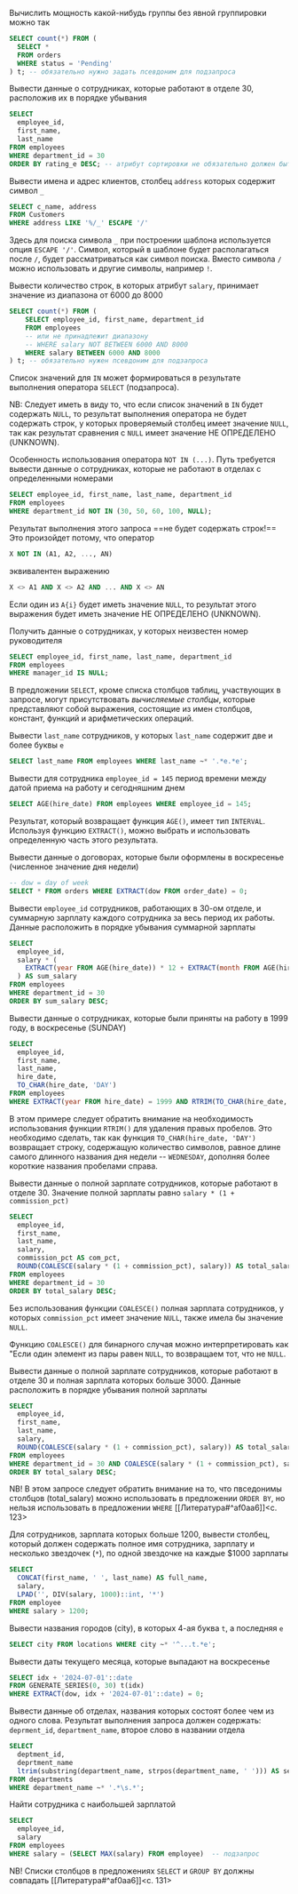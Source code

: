 Вычислить мощность какой-нибудь группы без явной группировки можно так
```sql
SELECT count(*) FROM (
  SELECT * 
  FROM orders
  WHERE status = 'Pending'
) t; -- обязательно нужно задать псевдоним для подзапроса
```

Вывести данные о сотрудниках, которые работают в отделе 30, расположив их в порядке убывания
```sql
SELECT
  employee_id,
  first_name,
  last_name
FROM employees
WHERE department_id = 30
ORDER BY rating_e DESC; -- атрибут сортировки не обязательно должен быть в списке SELECT
```
Вывести имена и адрес клиентов, столбец `address` которых содержит символ `_`
```sql
SELECT c_name, address
FROM Customers
WHERE address LIKE '%/_' ESCAPE '/'
```
Здесь для поиска символа `_` при построении шаблона используется опция `ESCAPE '/'`. Символ, который в шаблоне будет располагаться после `/`, будет рассматриваться как символ поиска. Вместо символа `/` можно использовать и другие символы, например `!`. 

Вывести количество строк, в которых атрибут `salary`, принимает значение из диапазона от 6000 до 8000
```sql
SELECT count(*) FROM (
    SELECT employee_id, first_name, department_id
    FROM employees
    -- или не принадлежит диапазону
    -- WHERE salary NOT BETWEEN 6000 AND 8000
    WHERE salary BETWEEN 6000 AND 8000
) t; -- обязательно нужен псевдоним для подзапроса
```

Список значений для `IN` может формироваться в результате выполнения оператора `SELECT` (подзапроса).

NB: Следует иметь в виду то, что если список значений в `IN` будет содержать `NULL`, то результат выполнения оператора не будет содержать строк, у которых проверяемый столбец имеет значение `NULL`, так как результат сравнения с `NULL` имеет значение НЕ ОПРЕДЕЛЕНО (UNKNOWN).

Особенность использования оператора `NOT IN (...)`. Путь требуется вывести данные о сотрудниках, которые не работают в отделах с определенными номерами
```sql
SELECT employee_id, first_name, last_name, department_id
FROM employees
WHERE department_id NOT IN (30, 50, 60, 100, NULL);
```
Результат выполнения этого запроса ==не будет содержать строк!== Это произойдет потому, что оператор
```sql
X NOT IN (A1, A2, ..., AN)
```
эквивалентен выражению
```sql
X <> A1 AND X <> A2 AND ... AND X <> AN
```
Если один из `A{i}` будет иметь значение `NULL`, то результат этого выражения будет иметь значение НЕ ОПРЕДЕЛЕНО (UNKNOWN).

Получить данные о сотрудниках, у которых неизвестен номер руководителя
```sql
SELECT employee_id, first_name, last_name, department_id
FROM employees
WHERE manager_id IS NULL;
```

В предложении `SELECT`, кроме списка столбцов таблиц, участвующих в запросе, могут присутствовать _вычисляемые столбцы_, которые представляют собой выражения, состоящие из имен столбцов, констант, функций и арифметических операций.

Вывести `last_name` сотрудников, у которых `last_name` содержит две и более буквы `e`
```sql
SELECT last_name FROM employees WHERE last_name ~* '.*e.*e';
```

Вывести для сотрудника `employee_id = 145` период времени между датой приема на работу и сегодняшним днем
```sql
SELECT AGE(hire_date) FROM employees WHERE employee_id = 145;
```

Результат, который возвращает функция `AGE()`, имеет тип `INTERVAL`. Используя функцию `EXTRACT()`, можно выбрать и использовать определенную часть этого результата.

Вывести данные о договорах, которые были оформлены в воскресенье (численное значение дня недели)
```sql
-- dow = day of week
SELECT * FROM orders WHERE EXTRACT(dow FROM order_date) = 0;
```

Вывести `employee_id` сотрудников, работающих в 30-ом отделе, и суммарную зарплату каждого сотрудника за весь период их работы. Данные расположить в порядке убывания суммарной зарплаты
```sql
SELECT
  employee_id,
  salary * (
    EXTRACT(year FROM AGE(hire_date)) * 12 + EXTRACT(month FROM AGE(hire_date))
  ) AS sum_salary
FROM employees
WHERE department_id = 30
ORDER BY sum_salary DESC;
```

Вывести данные о сотрудниках, которые были приняты на работу в 1999 году, в воскресенье (SUNDAY)
```sql
SELECT
  employee_id,
  first_name,
  last_name,
  hire_date,
  TO_CHAR(hire_date, 'DAY')
FROM employees
WHERE EXTRACT(year FROM hire_date) = 1999 AND RTRIM(TO_CHAR(hire_date, 'DAY')) = 'SUNDAY';
```

В этом примере следует обратить внимание на необходимость использования функции `RTRIM()` для удаления правых пробелов. Это необходимо сделать, так как функция `TO_CHAR(hire_date, 'DAY')` возвращает строку, содержащую количество символов, равное длине самого длинного названия дня недели -- `WEDNESDAY`, дополняя более короткие названия пробелами справа.

Вывести данные о полной зарплате сотрудников, которые работают в отделе 30. Значение полной зарплаты равно `salary * (1 + commission_pct)`
```sql
SELECT
  employee_id,
  first_name,
  last_name,
  salary,
  commission_pct AS com_pct,
  ROUND(COALESCE(salary * (1 + commission_pct), salary)) AS total_salary
FROM employees
WHERE department_id = 30
ORDER BY total_salary DESC;
```

Без использования функции `COALESCE()` полная зарплата сотрудников, у которых `commission_pct` имеет значение `NULL`, также имела бы значение `NULL`.

Функцию `COALESCE()` для бинарного случая можно интерпретировать как "Если один элемент из пары равен `NULL`, то возвращаем тот, что не `NULL`.

Вывести данные о полной зарплате сотрудников, которые работают в отделе 30 и полная зарплата которых больше 3000. Данные расположить в порядке убывания полной зарплаты
```sql
SELECT
  employee_id,
  first_name,
  last_name,
  salary,
  ROUND(COALESCE(salary * (1 + commission_pct), salary)) AS total_salary
FROM employees
WHERE department_id = 30 AND COALESCE(salary * (1 + commission_pct), salary) > 3000
ORDER BY total_salary DESC;
```

NB! В этом запросе следует обратить внимание на то, что пвседонимы столбцов (total_salary) можно использовать в предложении `ORDER BY`, но нельзя использовать в предложении `WHERE` [[Литература#^af0aa6]]<c. 123>

Для сотрудников, зарплата которых больше 1200, вывести столбец, который должен содержать полное имя сотрудника, зарплату и несколько звездочек (`*`), по одной звездочке на каждые $1000 зарплаты
```sql
SELECT
  CONCAT(first_name, ' ', last_name) AS full_name,
  salary,
  LPAD('', DIV(salary, 1000)::int, '*')
FROM employee
WHERE salary > 1200;
```

Вывести названия городов (city), в которых 4-ая буква `t`, а последняя `e`
```sql
SELECT city FROM locations WHERE city ~* '^...t.*e';
```

Вывести даты текущего месяца, которые выпадают на воскресенье
```sql
SELECT idx + '2024-07-01'::date
FROM GENERATE_SERIES(0, 30) t(idx)
WHERE EXTRACT(dow, idx + '2024-07-01'::date) = 0;
```

Вывести данные об отделах, названия которых состоят более чем из одного слова. Результат выполнения запроса должен содержать: `deprment_id`, `department_name`, второе слово в названии отдела
```sql
SELECT
  deptment_id,
  deprtment_name
  ltrim(substring(department_name, strpos(department_name, ' '))) AS second_word
FROM departments
WHERE department_name ~* '.*\s.*';
```

Найти сотрудника с наибольшей зарплатой
```sql
SELECT
  employee_id,
  salary
FROM employees
WHERE salary = (SELECT MAX(salary) FROM employee)  -- подзапрос
```

NB! Списки столбцов в предложениях `SELECT` и `GROUP BY` должны совпадать [[Литература#^af0aa6]]<c. 131>